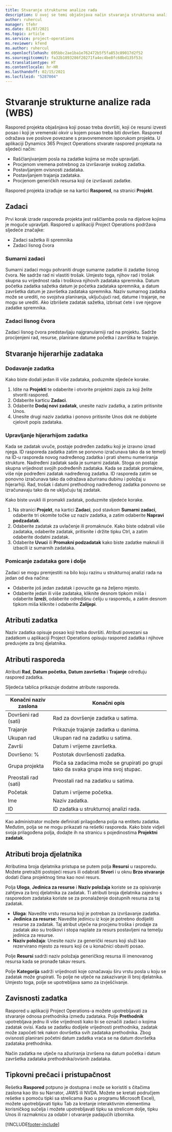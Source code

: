 ```yaml
---
title: Stvaranje strukturne analize rada
description: U ovoj se temi objašnjava način stvaranja strukturna analize rada (WBS, work breakdown structure) koja uključuje osnovne kontrole u novom sučelju za planiranje.
author: ruhercul
manager: tfehr
ms.date: 01/07/2021
ms.topic: article
ms.service: project-operations
ms.reviewer: kfend
ms.author: ruhercul
ms.openlocfilehash: 695bbc2ae1ba1e762472b5f5fa853c89017d2f52
ms.sourcegitcommit: fa32b1893286f20271fa4ec4be8fc68bd135f53c
ms.translationtype: HT
ms.contentlocale: hr-HR
ms.lasthandoff: 02/15/2021
ms.locfileid: "5287004"
---
```

# <a name="create-a-work-breakdown-structure-wbs"></a>Stvaranje strukturne analize rada (WBS)

Raspored projekta objašnjava koji posao treba dovršiti, koji će resursi izvesti posao i koji je vremenski okvir u kojem posao treba biti dovršen. Raspored odražava sve poslove povezane s pravovremenom isporukom projekta. U aplikaciji Dynamics 365 Project Operations stvarate raspored projekata na sljedeći način:

  - Raščlanjivanjem posla na zadatke kojima se može upravljati.
  - Procjenom vremena potrebnog za izvršavanje svakog zadatka.
  - Postavljanjem ovisnosti zadataka.
  - Postavljanjem trajanja zadataka.
  - Procjenom generičkih resursa koji će izvršavati zadatke. 

Raspored projekta izrađuje se na kartici **Raspored**, na stranici **Projekt**.

## <a name="tasks"></a>Zadaci

Prvi korak izrade rasporeda projekta jest raščlamba posla na dijelove kojima je moguće upravljati. Raspored u aplikaciji Project Operations podržava sljedeće značajke:

- Zadaci sažetka ili spremnika
- Zadaci lisnog čvora

### <a name="summary-tasks"></a>Sumarni zadaci

Sumarni zadaci mogu pohraniti druge sumarne zadatke ili zadatke lisnog čvora. Ne sadrže rad ni vlastiti trošak. Umjesto toga, njihov rad i trošak skupna su vrijednost rada i troškova njihovih zadataka spremnika. Datum početka zadatka sažetka datum je početka zadataka spremnika, a datum završetka datum je završetka zadataka spremnika. Naziv sumarnog zadatka može se urediti, no svojstva planiranja, uključujući rad, datume i trajanje, ne mogu se urediti. Ako izbrišete zadatak sažetka, izbrisat ćete i sve njegove zadatke spremnika.

### <a name="leaf-node-tasks"></a>Zadaci lisnog čvora

Zadaci lisnog čvora predstavljaju najgranularniji rad na projektu. Sadrže procijenjeni rad, resurse, planirane datume početka i završtka te trajanje.

## <a name="create-a-task-hierarchy"></a>Stvaranje hijerarhije zadataka

### <a name="add-a-task"></a>Dodavanje zadatka

Kako biste dodali jedan ili više zadataka, poduzmite sljedeće korake.

1. Idite na **Projekti** te odaberite i otvorite projektni zapis za koji želite stvoriti raspored. 
2. Odaberite karticu **Zadaci**. 
3. Odaberite **Dodaj novi zadatak**, unesite naziv zadatka, a zatim pritisnite Unos.
2. Unesite drugi naziv zadatka i ponovo pritisnite Unos dok ne dobijete cjelovit popis zadataka.

### <a name="manage-hierarchy-of-a-task"></a>Upravljanje hijerarhijom zadatka

Kada se zadatak uvuče, postaje podređen zadatku koji je izravno iznad njega. ID rasporeda zadatka zatim se ponovno izračunava tako da se temelji na ID-u rasporeda novog nadređenog zadatka i prati shemu numeriranja strukture. Nadređeni zadatak sada je sumarni zadatak. Stoga on postaje skupna vrijednost svojih podređenih zadataka. Kada se zadatak promakne, više nije podređeni zadatak nadređenog zadatka. ID rasporeda zatim se ponovno izračunava tako da odražava ažuriranu dubinu i položaj u hijerarhiji. Rad, trošak i datumi prethodnog nadređenog zadatka ponovno se izračunavaju tako da ne uključuju taj zadatak.

Kako biste uvukli ili promakli zadatak, poduzmite sljedeće korake.

1. Na stranici **Projekt**, na kartici **Zadaci**, pod stavkom **Sumarni zadaci**, odaberite tri okomite točke uz naziv zadatka, a zatim odaberite **Napravi podzadatak**. 
2. Odaberite zadatak za uvlačenje ili promaknuće. Kako biste odabrali više zadataka, odaberite zadatak, pritisnite i držite tipku Ctrl, a zatim odaberite dodatni zadatak.
2. Odaberite **Uvuci** ili **Promakni podzadatak** kako biste zadatke maknuli ili izbacili iz sumarnih zadataka.

### <a name="move-tasks-up-and-down"></a>Pomicanje zadataka gore i dolje

Zadaci se mogu premjestiti na bilo koju razinu u strukturnoj analizi rada na jedan od dva načina:

- Odaberite još jedan zadatak i povucite ga na željeno mjesto.
- Odaberite jedan ili više zadataka, kliknite desnom tipkom miša i odaberite **Izreži**, odaberite odredišnu ćeliju u rasporedu, a zatim desnom tipkom miša kliknite i odaberite **Zalijepi**.

## <a name="task-attributes"></a>Atributi zadatka

Naziv zadatka opisuje posao koji treba dovršiti. Atributi povezani sa zadatkom u aplikaciji Project Operations opisuju raspored zadatka i njihove preduvjete za broj djelatnika.

## <a name="schedule-attributes"></a>Atributi rasporeda

Atributi **Rad**, **Datum početka**, **Datum završetka** i **Trajanje** određuju raspored zadatka.

Sljedeća tablica prikazuje dodatne atribute rasporeda.

| **Konačni naziv zaslona** | **Konačni opis** |
| --- | --- |
| Dovršeni rad (sati) | Rad za dovršenje zadatka u satima. |
| Trajanje | Prikazuje trajanje zadatka u danima. |
| Ukupan rad | Ukupan rad na zadatku u satima. |
| Završi | Datum i vrijeme završetka. |
| Dovršeno: % | Postotak dovršenosti zadatka. |
| Grupa projekta | Ploča sa zadacima može se grupirati po grupi tako da svaka grupa ima svoj stupac. |
| Preostali rad (sati) | Preostali rad na zadatku u satima. |
| Početak | Datum i vrijeme početka. |
| Ime | Naziv zadatka. |
| ID | ID zadatka u strukturnoj analizi rada. |

Kao administrator možete definirati prilagođena polja na entitetu zadatka. Međutim, polja se ne mogu prikazati na rešetki rasporeda. Kako biste vidjeli svoja prilagođena polja, dodajte ih na stranicu s pojedinostima **Projektni zadatak**.

## <a name="staffing-attributes"></a>Atributi broja djelatnika

Atributima broja djelatnika pristupa se putem polja **Resursi** u rasporedu. Možete pretražiti postojeći resurs ili odabrati **Stvori** i u oknu **Brzo stvaranje** dodati člana projektnog tima kao novi resurs.

Polja **Uloga**, **Jedinica za resurse** i **Naziv položaja** koriste se za opisivanje zahtjeva za broj djelatnika za zadatak. Ti atributi broja djelatnika zajedno s rasporedom zadataka koriste se za pronalaženje dostupnih resursa za taj zadatak.

   - **Uloga**: Navedite vrstu resursa koji je potreban za izvršavanje zadatka.
   - **Jedinica za resurse**: Navedite jedinicu iz koje je potrebno dodijeliti resurse za zadatak. Taj atribut utječe na procjenu troška i prodaje za zadatak ako su troškovi i stopa naplate za resurs postavljeni na temelju jedinica za resurse.
   - **Naziv položaja**: Unesite naziv za generički resurs koji služi kao rezervirano mjesto za resurs koji će u konačnici obaviti posao.

Polje **Resursi** sadrži naziv položaja generičkog resursa ili imenovanog resursa kada se pronađe takav resurs.

Polje **Kategorija** sadrži vrijednosti koje označavaju širu vrstu posla u koju se zadatak može grupirati. To polje ne utječe na zakazivanje ili broj djelatnika. Umjesto toga, polje se upotrebljava samo za izvješćivanje.

## <a name="task-dependencies"></a>Zavisnosti zadatka

Raspored u aplikaciji Project Operations-a možete upotrebljavati za stvaranje odnosa prethodnika između zadataka. Polje **Prethodnik** upotrebljava jednu ili više vrijednosti kako bi se označili zadaci o kojima zadatak ovisi. Kada se zadatku dodijele vrijednosti prethodnika, zadatak može započeti tek nakon dovršetka svih zadataka prethodnika. Zbog ovisnosti planirani početni datum zadatka vraća se na datum dovršetka zadataka prethodnika.

Način zadatka ne utječe na ažuriranja izvršena na datum početka i datum završetka zadataka prethodnika/ovisnih zadataka.

## <a name="accessibility-and-keyboard-shortcuts"></a>Tipkovni prečaci i pristupačnost

Rešetka **Raspored** potpuno je dostupna i može se koristiti s čitačima zaslona kao što su Narrator, JAWS ili NVDA. Možete se kretati područjem rešetke s pomoću tipki sa strelicama (kao u programu Microsoft Excel), možete upotrebljavati tipku Tab za kretanje interaktivnim elementima korisničkog sučelja i možete upotrebljavati tipku sa strelicom dolje, tipku Unos ili razmaknicu za odabir i otvaranje padajućih izbornika.


[!INCLUDE[footer-include](../includes/footer-banner.md)]